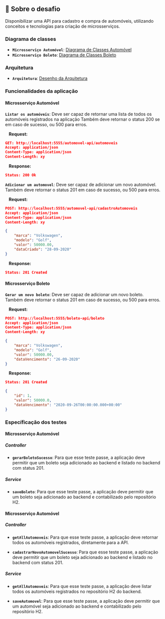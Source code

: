 ## :rocket: Sobre o desafio

Disponibilizar uma API para cadastro e compra de automóveis, utilizando conceitos e tecnologias para criação de microsserviços.

### Diagrama de classes

- **`Microsserviço Automóvel`**: [Diagrama de Classes Automóvel](modelagem/diagrama_classes_automovel.png)
- **`Microsserviço Boleto`**: [Diagrama de Classes Boleto](modelagem/diagrama_classes_boleto.png)


### Arquitetura

- **`Arquitetura`**: [Desenho da Arquitetura](modelagem/arquitetura_sistema_automobilistico.png)


### Funcionalidades da aplicação

#### Microsserviço Automóvel
**`Listar os automóveis`**: Deve ser capaz de retornar uma lista de todos os automóveis registrados na aplicação Também deve retornar o status 200 se em caso de sucesso, ou 500 para erros.

&nbsp;&nbsp;&nbsp;**Request:**
```json
GET: http://localhost:5555/automovel-api/automoveis
Accept: application/json
Content-Type: application/json
Content-Length: xy
```

&nbsp;&nbsp;&nbsp;**Response:**
```json
Status: 200 Ok
```

**`Adicionar um automovel`**: Deve ser capaz de adicionar um novo automóvel. Também deve retornar o status 201 em caso de sucesso, ou 500 para erros.

&nbsp;&nbsp;&nbsp;**Request:**
```json
POST: http://localhost:5555/automovel-api/cadastroAutomoveis
Accept: application/json
Content-Type: application/json
Content-Length: xy

{
    "marca": "Volkswagen",
    "modelo": "Golf",
    "valor": 50000.00,
    "dataCriado": "28-09-2020"
}
```

&nbsp;&nbsp;&nbsp;**Response:**
```json
Status: 201 Created
```

#### Microsserviço Boleto
**`Gerar um novo boleto`**: Deve ser capaz de adicionar um novo boleto. Também deve retornar o status 201 em caso de sucesso, ou 500 para erros.

&nbsp;&nbsp;&nbsp;**Request:**
```json
POST: http://localhost:5555/boleto-api/boleto
Accept: application/json
Content-Type: application/json
Content-Length: xy

{
    "marca": "Volkswagen",
    "modelo": "Golf",
    "valor": 50000.00,
    "dataVencimento": "26-09-2020"
}
```

&nbsp;&nbsp;&nbsp;**Response:**
```json
Status: 201 Created

{
    "id": 1,
    "valor": 50000.0,
    "dataVencimento": "2020-09-26T00:00:00.000+00:00"
}
```

### Específicação dos testes 

#### Microsserviço Automóvel

##### Controller
- **`gerarBoletoSucesso`**: Para que esse teste passe, a aplicação deve permitir que um boleto seja adicionado ao backend e listado no backend com status 201.


##### Service
- **`saveBoleto`**: Para que esse teste passe, a aplicação deve permitir que um boleto seja adicionado ao backend e contabilizado pelo repositório H2.

#### Microsserviço Automóvel

##### Controller
- **`getAllAutomoveis`**: Para que esse teste passe, a aplicação deve retornar todos os automóveis registrados, diretamente para a API.

- **`cadastrarNovoAutomovelSucesso`**: Para que esse teste passe, a aplicação deve permitir que um boleto seja adicionado ao backend e listado no backend com status 201.


##### Service

- **`getAllAutomoveis`**: Para que esse teste passe, a aplicação deve listar todos os automóveis registrados no repositório H2 do backend.

- **`saveAutomovel`**: Para que esse teste passe, a aplicação deve permitir que um automóvel seja adicionado ao backend e contabilizado pelo repositório H2.

